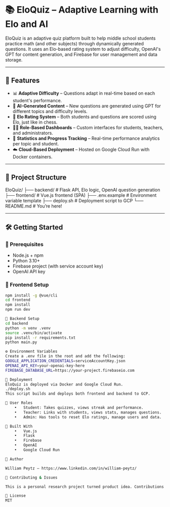 # 📚 EloQuiz – Adaptive Learning with Elo and AI

EloQuiz is an adaptive quiz platform built to help middle school students practice math (and other subjects) through dynamically generated questions. It uses an Elo-based rating system to adjust difficulty, OpenAI's GPT for content generation, and Firebase for user management and data storage.

---

## 🚀 Features

- 📊 **Adaptive Difficulty** – Questions adapt in real-time based on each student's performance.
- 🤖 **AI-Generated Content** – New questions are generated using GPT for different topics and difficulty levels.
- 🎯 **Elo Rating System** – Both students and questions are scored using Elo, just like in chess.
- 👩‍🏫 **Role-Based Dashboards** – Custom interfaces for students, teachers, and administrators.
- 🧪 **Statistics and Progress Tracking** – Real-time performance analytics per topic and student.
- ☁️ **Cloud-Based Deployment** – Hosted on Google Cloud Run with Docker containers.

---

## 🧱 Project Structure
EloQuiz/
├── backend/             # Flask API, Elo logic, OpenAI question generation
├── frontend/            # Vue.js frontend (SPA)
├── .env.example         # Environment variable template
├── deploy.sh            # Deployment script to GCP
└── README.md            # You’re here!

---

## 🛠️ Getting Started

### 🔧 Prerequisites

- Node.js + npm
- Python 3.10+
- Firebase project (with service account key)
- OpenAI API key

### 🚀 Frontend Setup

```bash
npm install -g @vue/cli
cd frontend
npm install
npm run dev

🐍 Backend Setup
cd backend
python -m venv .venv
source .venv/bin/activate
pip install -r requirements.txt
python main.py

⚙️ Environment Variables
Create a .env file in the root and add the following:
GOOGLE_APPLICATION_CREDENTIALS=serviceAccountKey.json
OPENAI_API_KEY=your-openai-key-here
FIREBASE_DATABASE_URL=https://your-project.firebaseio.com

🐳 Deployment
EloQuiz is deployed via Docker and Google Cloud Run.
./deploy.sh
This script builds and deploys both frontend and backend to GCP.

👥 User Roles
	•	Student: Takes quizzes, views streak and performance.
	•	Teacher: Links with students, views stats, manages questions.
	•	Admin: Has tools to reset Elo ratings, manage users and data.

🧠 Built With
	•	Vue.js
	•	Flask
	•	Firebase
	•	OpenAI
	•	Google Cloud Run

🧃 Author

William Peytz – https://www.linkedin.com/in/william-peytz/

🐛 Contributing & Issues

This is a personal research project turned product idea. Contributions are welcome, but please don’t break the Elo formula or teach GPT how to swear in Danish.

📜 License
MIT
